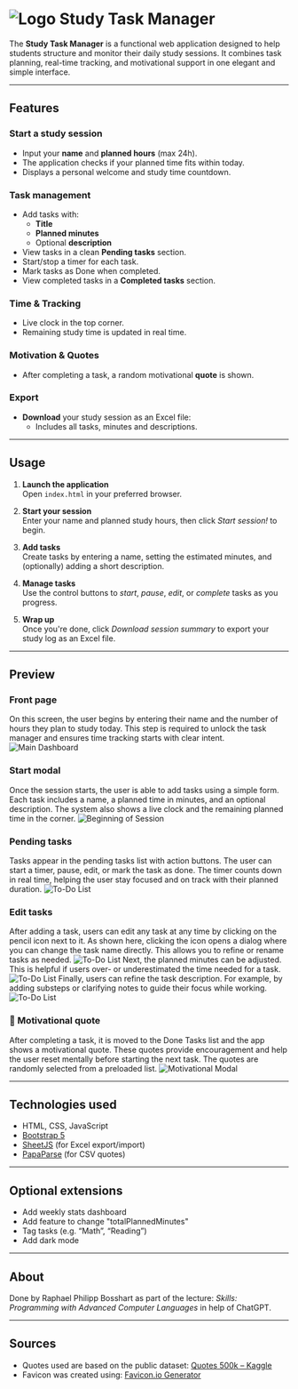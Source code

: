 # ![Logo](assets/images/logo.png) Study Task Manager

The **Study Task Manager** is a functional web application designed to help students structure and monitor their daily study sessions. It combines task planning, real-time tracking, and motivational support in one elegant and simple interface.

---

## Features

### Start a study session
- Input your **name** and **planned hours** (max 24h).
- The application checks if your planned time fits within today.
- Displays a personal welcome and study time countdown.

### Task management
- Add tasks with:
  - **Title**
  - **Planned minutes**
  - Optional **description**
- View tasks in a clean **Pending tasks** section.
- Start/stop a timer for each task.
- Mark tasks as Done when completed.
- View completed tasks in a **Completed tasks** section.

### Time & Tracking
- Live clock in the top corner.
- Remaining study time is updated in real time.

### Motivation & Quotes
- After completing a task, a random motivational **quote** is shown.

### Export
- **Download** your study session as an Excel file:
  - Includes all tasks, minutes and descriptions.

---

## Usage

1. **Launch the application**  
   Open `index.html` in your preferred browser.

2. **Start your session**  
   Enter your name and planned study hours, then click *Start session!* to begin.

3. **Add tasks**  
   Create tasks by entering a name, setting the estimated minutes, and (optionally) adding a short description.

4. **Manage tasks**  
   Use the control buttons to *start*, *pause*, *edit*, or *complete* tasks as you progress.

5. **Wrap up**  
   Once you're done, click *Download session summary* to export your study log as an Excel file.

---

## Preview

### Front page
On this screen, the user begins by entering their name and the number of hours they plan to study today. This step is required to unlock the task manager and ensures time tracking starts with clear intent.
![Main Dashboard](assets/preview/frontpage.png)

### Start modal
Once the session starts, the user is able to add tasks using a simple form. Each task includes a name, a planned time in minutes, and an optional description. The system also shows a live clock and the remaining planned time in the corner.
![Beginning of Session](assets/preview/beginning.png)

### Pending tasks
Tasks appear in the pending tasks list with action buttons. The user can start a timer, pause, edit, or mark the task as done. The timer counts down in real time, helping the user stay focused and on track with their planned duration.
![To-Do List](assets/preview/todo.png)

### Edit tasks
After adding a task, users can edit any task at any time by clicking on the pencil icon next to it. As shown here, clicking the icon opens a dialog where you can change the task name directly. This allows you to refine or rename tasks as needed.
![To-Do List](assets/preview/editTaskName.png)
Next, the planned minutes can be adjusted. This is helpful if users over- or underestimated the time needed for a task.
![To-Do List](assets/preview/editTaskMinutes.png)
Finally, users can refine the task description. For example, by adding substeps or clarifying notes to guide their focus while working.
![To-Do List](assets/preview/editTaskDescription.png)

### 💬 Motivational quote
After completing a task, it is moved to the Done Tasks list and the app shows a motivational quote. These quotes provide encouragement and help the user reset mentally before starting the next task. The quotes are randomly selected from a preloaded list.
![Motivational Modal](assets/preview/quote.png)

---

## Technologies used

- HTML, CSS, JavaScript
- [Bootstrap 5](https://getbootstrap.com/)
- [SheetJS](https://sheetjs.com/) (for Excel export/import)
- [PapaParse](https://www.papaparse.com/) (for CSV quotes)

---

## Optional extensions

- Add weekly stats dashboard
- Add feature to change "totalPlannedMinutes"
- Tag tasks (e.g. “Math”, “Reading”)
- Add dark mode

---

## About

Done by Raphael Philipp Bosshart as part of the lecture: *Skills: Programming with Advanced Computer Languages* in help of ChatGPT. 

---

## Sources

- Quotes used are based on the public dataset: [Quotes 500k – Kaggle](https://www.kaggle.com/datasets/manann/quotes-500k)  
- Favicon was created using: [Favicon.io Generator](https://favicon.io/favicon-generator/)




